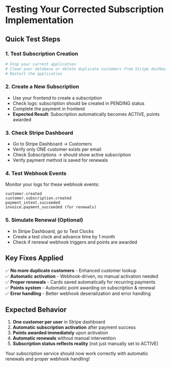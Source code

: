 # Testing Your Corrected Subscription Implementation

## Quick Test Steps

### 1. Test Subscription Creation
```bash
# Stop your current application
# Clean your database or delete duplicate customers from Stripe dashboard
# Restart the application
```

### 2. Create a New Subscription
- Use your frontend to create a subscription
- Check logs: subscription should be created in PENDING status
- Complete the payment in frontend
- **Expected Result**: Subscription automatically becomes ACTIVE, points awarded

### 3. Check Stripe Dashboard
- Go to Stripe Dashboard → Customers
- Verify only ONE customer exists per email
- Check Subscriptions → should show active subscription
- Verify payment method is saved for renewals

### 4. Test Webhook Events
Monitor your logs for these webhook events:
```
customer.created
customer.subscription.created  
payment_intent.succeeded
invoice.payment_succeeded (for renewals)
```

### 5. Simulate Renewal (Optional)
- In Stripe Dashboard, go to Test Clocks
- Create a test clock and advance time by 1 month
- Check if renewal webhook triggers and points are awarded

## Key Fixes Applied

✅ **No more duplicate customers** - Enhanced customer lookup  
✅ **Automatic activation** - Webhook-driven, no manual activation needed  
✅ **Proper renewals** - Cards saved automatically for recurring payments  
✅ **Points system** - Automatic point awarding on subscription & renewal  
✅ **Error handling** - Better webhook deserialization and error handling  

## Expected Behavior

1. **One customer per user** in Stripe dashboard
2. **Automatic subscription activation** after payment success
3. **Points awarded immediately** upon activation
4. **Automatic renewals** without manual intervention
5. **Subscription status reflects reality** (not just manually set to ACTIVE)

Your subscription service should now work correctly with automatic renewals and proper webhook handling!
